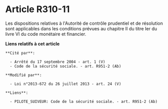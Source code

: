 # Article R310-11

Les dispositions relatives à l'Autorité de contrôle prudentiel et de résolution sont applicables dans les conditions prévues
au chapitre II du titre Ier du livre VI du code monétaire et financier.

**Liens relatifs à cet article**

	**Cité par**:

	  - Arrêté du 17 septembre 2004 - art. 1 (V)
	  - Code de la sécurité sociale. - art. R951-2 (Ab)

	**Modifié par**:

	  - Loi n°2013-672 du 26 juillet 2013 - art. 24 (V)

	**Liens**:

	  - PILOTE_SUIVEUR: Code de la sécurité sociale. - art. R951-2 (Ab)

